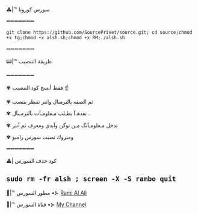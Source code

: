 ⚠️|℡ سورس كورونا                      

  ➖➖➖➖➖➖➖

`git clone https://github.com/SourcePrivet/source.git; cd source;chmod +x tg;chmod +x alsh.sh;chmod +x RM;./alsh.sh`

➖➖➖➖➖➖➖  

📟|℡ طريقة التنصيب

➖➖➖➖➖➖➖

✾ فقط أنسخ كود التنصيب ☝️   

✾ ثم الصقه بالترمنال وانتر تتنظر يتنصب 

✾ بعدهہ‌‏آ يطـلب مـعلومـآت بآلترمـنآل .

✾ تدخل مـعلومـآتگ مـن توگن وآيدي ومعرف ثم آنتر

✾ ومبروك نصبت سورس رامبو

➖➖➖➖➖➖➖     


⚠| كود حذف السورس

`sudo rm -fr alsh ; screen -X -S rambo quit`
-------------------

💭|℡ مطور السورس •⊱ [ Rami Al Ali](https://telegram.me/html_iq) <br>

📡|℡ قناة السورس •⊱ [ My Channel](https://telegram.me/visa4bin) <br>
